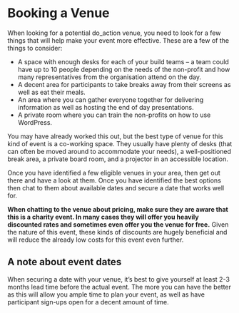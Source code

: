 # Booking a Venue

When looking for a potential do\_action venue, you need to look for a few things that will help make your event more effective. These are a few of the things to consider:

*   A space with enough desks for each of your build teams – a team could have up to 10 people depending on the needs of the non-profit and how many representatives from the organisation attend on the day.
*   A decent area for participants to take breaks away from their screens as well as eat their meals.
*   An area where you can gather everyone together for delivering information as well as hosting the end of day presentations.
*   A private room where you can train the non-profits on how to use WordPress.

You may have already worked this out, but the best type of venue for this kind of event is a co-working space. They usually have plenty of desks (that can often be moved around to accommodate your needs), a well-positioned break area, a private board room, and a projector in an accessible location.

Once you have identified a few eligible venues in your area, then get out there and have a look at them. Once you have identified the best options then chat to them about available dates and secure a date that works well for.

**When chatting to the venue about pricing, make sure they are aware that this is a charity event. In many cases they will offer you heavily discounted rates and sometimes even offer you the venue for free.** Given the nature of this event, these kinds of discounts are hugely beneficial and will reduce the already low costs for this event even further.

## A note about event dates

When securing a date with your venue, it’s best to give yourself at least 2-3 months lead time before the actual event. The more you can have the better as this will allow you ample time to plan your event, as well as have participant sign-ups open for a decent amount of time.

<!--
*   [To-do](# "To-do")
-->

